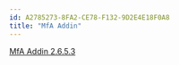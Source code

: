 ```yaml
---
id: A2785273-8FA2-CE78-F132-9D2E4E18F0A8
title: "MfA Addin"
---
```


[MfA Addin 2.6.5.3](/releases/android/mfa_addin/mfa_addin_2.6.5.3)
